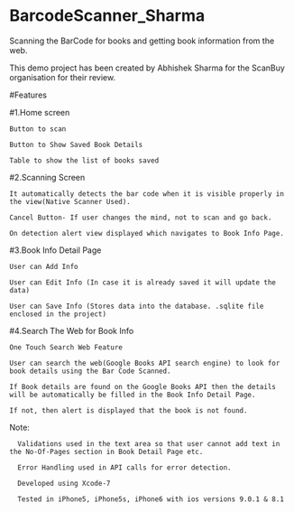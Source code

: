 # BarcodeScanner_Sharma
Scanning the BarCode for books and getting book information from the web.

This demo project has been created by Abhishek Sharma for the ScanBuy organisation for their review.

#Features

#1.Home screen  

    Button to scan
    
    Button to Show Saved Book Details
    
    Table to show the list of books saved
    
#2.Scanning Screen

    It automatically detects the bar code when it is visible properly in the view(Native Scanner Used).
  
    Cancel Button- If user changes the mind, not to scan and go back.
  
    On detection alert view displayed which navigates to Book Info Page.
  
#3.Book Info Detail Page
    
    User can Add Info
    
    User can Edit Info (In case it is already saved it will update the data)
    
    User can Save Info (Stores data into the database. .sqlite file enclosed in the project)
    
#4.Search The Web for Book Info

    One Touch Search Web Feature
    
    User can search the web(Google Books API search engine) to look for book details using the Bar Code Scanned.
    
    If Book details are found on the Google Books API then the details will be automatically be filled in the Book Info Detail Page. 
    
    If not, then alert is displayed that the book is not found.
    
    
    
Note: 

      Validations used in the text area so that user cannot add text in the No-Of-Pages section in Book Detail Page etc.
      
      Error Handling used in API calls for error detection.
      
      Developed using Xcode-7
      
      Tested in iPhone5, iPhone5s, iPhone6 with ios versions 9.0.1 & 8.1
    
    
    

